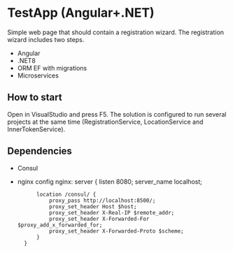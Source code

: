 # TestApp (Angular+.NET)
Simple web page that should contain a registration wizard. The registration wizard includes two steps.
* Angular
* .NET8
* ORM EF with migrations
* Microservices

## How to start
Open in VisualStudio and press F5. The solution is configured to run several projects at the same time (RegistrationService, LocationService and InnerTokenService).

## Dependencies
* Consul
* nginx
  config nginx:
        server {
                listen       8080;
                server_name  localhost;
    
    		location /consul/ {
    			proxy_pass http://localhost:8500/;
    			proxy_set_header Host $host;
    			proxy_set_header X-Real-IP $remote_addr;
    			proxy_set_header X-Forwarded-For $proxy_add_x_forwarded_for;
    			proxy_set_header X-Forwarded-Proto $scheme;
    		}
        }
  



